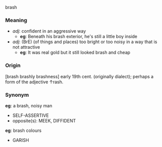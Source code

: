 brash
### Meaning
+ _adj_: confident in an aggressive way
	+ __eg__: Beneath his brash exterior, he's still a little boy inside
+ _adj_: (BrE) (of things and places) too bright or too noisy in a way that is not attractive
	+ __eg__:  It was real gold but it still looked brash and cheap

### Origin

[brash brashly brashness] early 19th cent. (originally dialect); perhaps a form of the adjective ↑rash.

### Synonym

__eg__: a brash, noisy man

+ SELF-ASSERTIVE
+ opposite(s): MEEK, DIFFIDENT

__eg__: brash colours

+ GARISH


